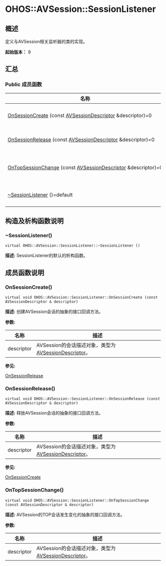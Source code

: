 # OHOS::AVSession::SessionListener


## 概述

定义与AVSession相关监听器的类的实现。

**起始版本：**
9

## 汇总


### Public 成员函数

  | 名称 | 描述 | 
| -------- | -------- |
| [OnSessionCreate](#onsessioncreate)&nbsp;(const&nbsp;[AVSessionDescriptor](o_h_o_s_1_1_a_v_session_1_1_a_v_session_descriptor.md)&nbsp;&amp;descriptor)=0 | 创建AVSession会话的抽象的接口回调方法。&nbsp; | 
| [OnSessionRelease](#onsessionrelease)&nbsp;(const&nbsp;[AVSessionDescriptor](o_h_o_s_1_1_a_v_session_1_1_a_v_session_descriptor.md)&nbsp;&amp;descriptor)=0 | 释放AVSession会话的抽象的接口回调方法。&nbsp; | 
| [OnTopSessionChange](#ontopsessionchange)&nbsp;(const&nbsp;[AVSessionDescriptor](o_h_o_s_1_1_a_v_session_1_1_a_v_session_descriptor.md)&nbsp;&amp;descriptor)=0 | AVSession的TOP会话发生变化的抽象的接口回调方法。&nbsp; | 
| [~SessionListener](#sessionlistener)&nbsp;()=default | SessionListener的默认的析构函数。&nbsp; | 


## 构造及析构函数说明


### ~SessionListener()

  
```
virtual OHOS::AVSession::SessionListener::~SessionListener ()
```
**描述:**
SessionListener的默认的析构函数。


## 成员函数说明


### OnSessionCreate()

  
```
virtual void OHOS::AVSession::SessionListener::OnSessionCreate (const AVSessionDescriptor & descriptor)
```
**描述:**
创建AVSession会话的抽象的接口回调方法。

**参数:**

  | 名称 | 描述 | 
| -------- | -------- |
| descriptor | AVSession的会话描述对象，类型为[AVSessionDescriptor](o_h_o_s_1_1_a_v_session_1_1_a_v_session_descriptor.md)。&nbsp; | 

**参见:**

[OnSessionRelease](#onsessionrelease)


### OnSessionRelease()

  
```
virtual void OHOS::AVSession::SessionListener::OnSessionRelease (const AVSessionDescriptor & descriptor)
```
**描述:**
释放AVSession会话的抽象的接口回调方法。

**参数:**

  | 名称 | 描述 | 
| -------- | -------- |
| descriptor | AVSession的会话描述对象，类型为[AVSessionDescriptor](o_h_o_s_1_1_a_v_session_1_1_a_v_session_descriptor.md)。&nbsp; | 

**参见:**

[OnSessionCreate](#onsessioncreate)


### OnTopSessionChange()

  
```
virtual void OHOS::AVSession::SessionListener::OnTopSessionChange (const AVSessionDescriptor & descriptor)
```
**描述:**
AVSession的TOP会话发生变化的抽象的接口回调方法。

**参数:**

  | 名称 | 描述 | 
| -------- | -------- |
| descriptor | AVSession的会话描述对象，类型为[AVSessionDescriptor](o_h_o_s_1_1_a_v_session_1_1_a_v_session_descriptor.md)。&nbsp; | 

<!--no_check-->
